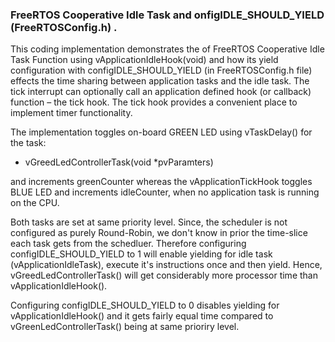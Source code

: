 ### FreeRTOS Cooperative Idle Task and onfigIDLE_SHOULD_YIELD (FreeRTOSConfig.h) .</br>
This coding implementation demonstrates the of FreeRTOS Cooperative Idle Task Function using vApplicationIdleHook(void) and how its yield configuration with configIDLE_SHOULD_YIELD (in FreeRTOSConfig.h file) effects the time sharing between application tasks and the idle task. The tick interrupt can optionally call an application defined hook (or callback) function – the tick hook. The tick hook provides a convenient place to implement timer functionality.</br>

The implementation toggles on-board GREEN LED using vTaskDelay() for the task:
- vGreedLedControllerTask(void *pvParamters)</br>

and increments greenCounter whereas the vApplicationTickHook toggles BLUE LED and increments idleCounter, when no application task is running on the CPU.

Both tasks are set at same priority level. Since, the scheduler is not configured as purely Round-Robin, we don't know in prior the time-slice each task gets from the schedluer. Therefore configuring configIDLE_SHOULD_YIELD to 1 will enable yielding for idle task (vApplicationIdleTask), execute it's instructions once and then yield. Hence, vGreedLedControllerTask() will get considerably more processor time than vApplicationIdleHook().

Configuring configIDLE_SHOULD_YIELD to 0 disables yielding for vApplicationIdleHook() and it gets fairly equal time compared to vGreenLedControllerTask() being at same prioriry level.
